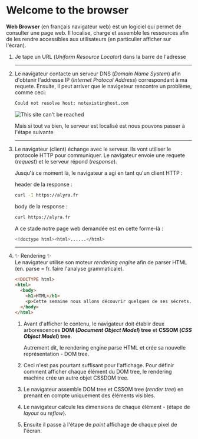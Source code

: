 # Welcome to the browser

**Web Browser** (en français navigateur web) est un logiciel qui permet de consulter une page web. Il localise, charge et assemble les ressources afin de les rendre accessibles aux utilisateurs (en particulier afficher sur l'écran).

1. Je tape un URL (_Uniform Resource Locator_) dans la barre de l'adresse

   ***

1. Le navigateur contacte un serveur DNS (_Domain Name System_) afin d'obtenir l'addresse IP (_Internet Protocol Address_) correspondant à ma requete. Ensuite, il peut arriver que le navigeteur rencontre un problème, comme ceci:

   ```bash
   Could not resolve host: notexistinghost.com
   ```

   ![This site can't be reached](https://wptemplates.pehaa.com/assets/alyra/cantbereached.png)

   Mais si tout va bien, le serveur est localisé est nous pouvons passer à l'étape suivante

   ***

1. Le navigateur (client) échange avec le serveur. Ils vont utiliser le protocole HTTP pour communiquer. Le navigateur envoie une requete (_request_) et le serveur répond (_response_).

   Jusqu'à ce moment là, le navigateur a agi en tant qu'un client HTTP :

   header de la response :

   ```bash
   curl -I https://alyra.fr
   ```

   body de la response :

   ```bash
   curl https://alyra.fr
   ```

   A ce stade notre page web demandée est en cette forme-là :

   ```bash
   <!doctype html><html>......</html>
   ```

   ***

1. ✨ Rendering ✨  
   Le navigateur utilise son moteur _rendering engine_ afin de parser HTML (en. parse = fr. faire l'analyse grammaticale).

   ```html
   <!DOCTYPE html>
   <html>
     <body>
       <h1>HTML</h1>
       <p>Cette semaine nous allons découvrir quelques de ses sécrets.</p>
     </body>
   </html>
   ```

   1. Avant d'afficher le contenu, le navigateur doit établir deux arborescences **DOM (_Document Object Model_) tree** et **CSSOM (_CSS Object Model_) tree**.

      Autrement dit, le rendering engine parse HTML et crée sa nouvelle représentation - DOM tree.

   1. Ceci n'est pas pourtant suffisant pour l'affichage. Pour définir comment afficher chaque élément du DOM tree, le rendering machine crée un autre objet CSSDOM tree.

   1. Le navigateur assemble DOM tree et CSSOM tree (_render tree_) en prenant en compte uniquement des éléments visibles.

   1. Le navigateur calcule les dimensions de chaque élément - (étape de _layout_ ou _reflow_).

   1. Ensuite il passe à l'étape de _paint_ affichage de chaque pixel de l'écran.
